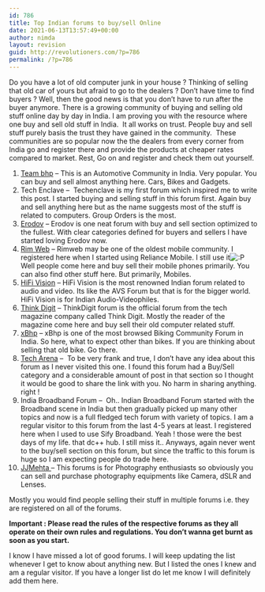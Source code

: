 ```yaml
---
id: 786
title: Top Indian forums to buy/sell Online
date: 2021-06-13T13:57:49+00:00
author: nimda
layout: revision
guid: http://revolutioners.com/?p=786
permalink: /?p=786
---
```

Do you have a lot of old computer junk in your house ? Thinking of selling that old car of yours but afraid to go to the dealers ? Don’t have time to find buyers ? Well, then the good news is that you don’t have to run after the buyer anymore. There is a growing community of buying and selling old stuff online day by day in India. I am proving you with the resource where one buy and sell old stuff in India.&nbsp; It all works on trust. People buy and sell stuff purely basis the trust they have gained in the community.&nbsp; These communities are so popular now the the dealers from every corner from India go and register there and provide the products at cheaper rates compared to market. Rest, Go on and register and check them out yourself.

  1. <a href="http://www.team-bhp.com/forum/classifieds/" rel="nofollow">Team bhp</a> – This is an Automotive Community in India. Very popular. You can buy and sell almost anything here. Cars, Bikes and Gadgets.
  2. Tech Enclave &#8211;&nbsp; Techenclave is my first forum which inspired me to write this post. I started buying and selling stuff in this forum first. Again buy and sell anything here but as the name suggests most of the stuff is related to computers. Group Orders is the most.
  3. <a href="http://www.erodov.com/forums/bazaar/" rel="nofollow">Erodov</a> – Erodov is one neat forum with buy and sell section optimized to the fullest. With clear categories defined for buyers and sellers I have started loving Erodov now.
  4. <a href="http://www.rimweb.in/forums/forum/50-buy-sell-bazaar/" rel="nofollow">Rim Web</a> – Rimweb may be one of the oldest mobile community. I registered here when I started using Reliance Mobile. I still use it<img class="wp-smiley" src="https://web.archive.org/web/20130308094606im_/http://revolutioners.com/wp-includes/images/smilies/icon_razz.gif" alt=":P" /> Well people come here and buy sell their mobile phones primarily. You can also find other stuff here. But primarily, Mobiles.
  5. <a href="http://www.hifivision.com/classifieds/" rel="nofollow">HiFi Vision</a> – HiFi Vision is the most renowned Indian forum related to audio and video. Its like the AVS Forum but that is for the bigger world. HiFi Vision is for Indian Audio-Videophiles.
  6. <a href="http://www.thinkdigit.com/forum/bazaar/" rel="nofollow">Think Digit</a> – ThinkDigit forum is the official forum from the tech magazine company called Think Digit. Mostly the reader of the magazine come here and buy sell their old computer related stuff.
  7. <a href="http://www.xbhp.com/classifieds/" rel="nofollow">xBhp</a> – xBhp is one of the most browsed Biking Community Forum in India. So here, what to expect other than bikes. If you are thinking about selling that old bike. Go there.
  8. <a href="http://forums.techarena.in/buy-sell-computer-hardware/" rel="nofollow">Tech Arena</a> &#8211;&nbsp; To be very frank and true, I don’t have any idea about this forum as I never visited this one. I found this forum had a Buy/Sell category and a considerable amount of post in that section so I thought it would be good to share the link with you. No harm in sharing anything. right !
  9. India Broadband Forum &#8211;&nbsp; Oh.. Indian Broadband Forum started with the Broadband scene in India but then gradually picked up many other topics and now is a full fledged tech forum with variety of topics. I am a regular visitor to this forum from the last 4-5 years at least. I registered here when I used to use Sify Broadband. Yeah ! those were the best days of my life. that dc++ hub. I still miss it.. Anyways, again never went to the buy/sell section on this forum, but since the traffic to this forum is huge so I am expecting people do trade here.
 10. <a href="http://www.jjmehta.com/forum/index.php?board=8.0" target="_blank" rel="nofollow noopener">JJMehta </a>&#8211; This forums is for Photography enthusiasts so obviously you can sell and purchase photography equipments like Camera, dSLR and Lenses.

Mostly you would find people selling their stuff in multiple forums i.e. they are registered on all of the forums.

**Important : Please read the rules of the respective forums as they all operate on their own rules and regulations. You don’t wanna get burnt as soon as you start.**

I know I have missed a lot of good forums. I will keep updating the list whenever I get to know about anything new. But I listed the ones I knew and am a regular visitor. If you have a longer list do let me know I will definitely add them here.